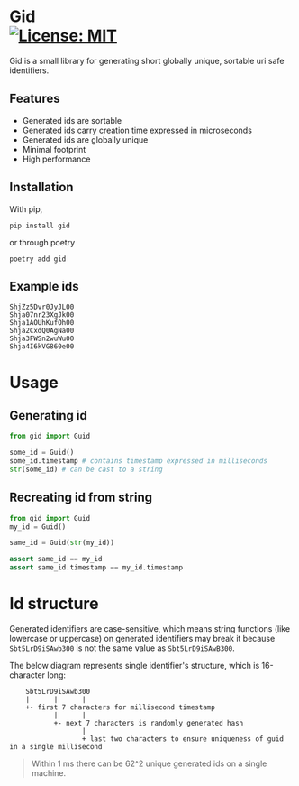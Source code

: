 # Gid <br> [![License: MIT](https://img.shields.io/badge/License-MIT-yellow.svg)](https://opensource.org/licenses/MIT)
Gid is a small library for generating short globally unique, sortable uri safe identifiers.

## Features
- Generated ids are sortable
- Generated ids carry creation time expressed in microseconds
- Generated ids are globally unique
- Minimal footprint
- High performance


## Installation

With pip,
```shell
pip install gid
```
or through poetry
```shell
poetry add gid
```

## Example ids

```
ShjZz5Dvr0JyJL00
Shja07nr23XgJk00
Shja1AOUhKufOh00
Shja2CxdQ0AgNa00
Shja3FWSn2wuWu00
Shja4I6kVG860e00
```

# Usage

## Generating id
```python
from gid import Guid

some_id = Guid()
some_id.timestamp # contains timestamp expressed in milliseconds
str(some_id) # can be cast to a string
```

## Recreating id from string
```python
from gid import Guid
my_id = Guid()

same_id = Guid(str(my_id))

assert same_id == my_id
assert same_id.timestamp == my_id.timestamp
```

# Id structure
Generated identifiers are case-sensitive, which means string functions (like lowercase or uppercase) on generated 
identifiers may break it because `Sbt5LrD9iSAwb300` is not the same value as `Sbt5LrD9iSAwB300`.

The below diagram represents single identifier's structure, which is 16-character long:
```
    Sbt5LrD9iSAwb300
    |      |      |
    +- first 7 characters for millisecond timestamp
           |      |
           +- next 7 characters is randomly generated hash
                  |
                  + last two characters to ensure uniqueness of guid in a single millisecond
```

> Within 1 ms there can be 62^2 unique generated ids on a single machine.
